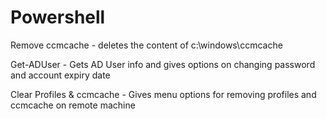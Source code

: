 Powershell
==========
Remove ccmcache - deletes the content of c:\windows\ccmcache

Get-ADUser - Gets AD User info and gives options on changing password and account expiry date

Clear Profiles & ccmcache - Gives menu options for removing profiles and ccmcache on remote machine
